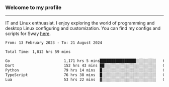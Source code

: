 ### Welcome to my profile

---

IT and Linux enthuasiat. I enjoy exploring the world of programming and desktop Linux configuring and customization. You can find my configs and scripts for Sway [here](https://github.com/uroborosq/mess-of-linux-configurations).

<!-- <div display="block">
 	<img align="left" width="48%" alt="isocalendar" src=".github/metrics/isocalendar_metrics.svg" />
	<img align="center" width="48%" alt="contributions" src=".github/metrics/contributions_metrics.svg" />
	<img align="center" alt="languages" src=".github/metrics/languages_metrics.svg" />
</div> -->

<!-- ![](https://komarev.com/ghpvc/?username=uroborosq&color=success&style=flat-square) -->
<!-- [](https://img.shields.io/github/last-commit/uroborosq/uroborosq?label=Profile%20updated&style=flat-square) -->

<!--START_SECTION:waka-->

```txt
From: 13 February 2023 - To: 21 August 2024

Total Time: 1,812 hrs 59 mins

Go                        1,171 hrs 5 mins████████████████░░░░░░░░░   63.89 %
Dart                      152 hrs 43 mins ██░░░░░░░░░░░░░░░░░░░░░░░   08.33 %
Python                    79 hrs 14 mins  █░░░░░░░░░░░░░░░░░░░░░░░░   04.32 %
TypeScript                76 hrs 38 mins  █░░░░░░░░░░░░░░░░░░░░░░░░   04.18 %
Lua                       53 hrs 22 mins  ▓░░░░░░░░░░░░░░░░░░░░░░░░   02.91 %
```

<!--END_SECTION:waka-->
